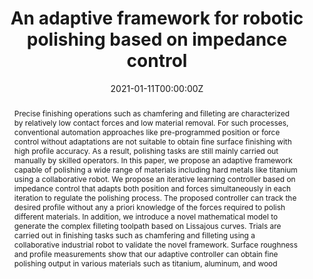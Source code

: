 ---
title: "An adaptive framework for robotic polishing based on impedance control"
authors:
- Srinivasan Lakshminarayanan
- Sreekanth Kana
- Dhanya Menoth Mohan
- admin
- David Jin Hong Then
- Domenico Campolo

date: "2021-01-11T00:00:00Z"
doi: "10.1007/s00170-020-06270-1"


# Publication type.
# Legend: 0 = Uncategorized; 1 = Conference paper; 2 = Journal article;
# 3 = Preprint / Working Paper; 4 = Report; 5 = Book; 6 = Book section;
# 7 = Thesis; 8 = Patent
publication_types: ["2"]

# Publication name and optional abbreviated publication name.
publication: "*The International Journal of Advanced Manufacturing Technology*"
publication_short: ""

abstract: Precise finishing operations such as chamfering and filleting are characterized by relatively low contact forces and low material removal. For such processes, conventional automation approaches like pre-programmed position or force control without adaptations are not suitable to obtain fine surface finishing with high profile accuracy. As a result, polishing tasks are still mainly carried out manually by skilled operators. In this paper, we propose an adaptive framework capable of polishing a wide range of materials including hard metals like titanium using a collaborative robot. We propose an iterative learning controller based on impedance control that adapts both position and forces simultaneously in each iteration to regulate the polishing process. The proposed controller can track the desired profile without any a priori knowledge of the forces required to polish different materials. In addition, we introduce a novel mathematical model to generate the complex filleting toolpath based on Lissajous curves. Trials are carried out in finishing tasks such as chamfering and filleting using a collaborative industrial robot to validate the novel framework. Surface roughness and profile measurements show that our adaptive controller can obtain fine polishing output in various materials such as titanium, aluminum, and wood

tags:
- Source Themes
featured: false

# links:
# - name: ""
#   url: ""
url_pdf: 'https://link.springer.com/article/10.1007/s00170-020-06270-1'
url_code: ''
url_dataset: ''
url_poster: ''
url_project: ''
url_slides: ''
url_source: ''
url_video: ''

# Featured image
# To use, add an image named `featured.jpg/png` to your page's folder. 
image:
  focal_point: ""
  filename: featured.png
  preview_only: false

# Associated Projects (optional).
#   Associate this publication with one or more of your projects.
#   Simply enter your project's folder or file name without extension.
#   E.g. `internal-project` references `content/project/internal-project/index.md`.
#   Otherwise, set `projects: []`.
projects: []

# Slides (optional).
#   Associate this publication with Markdown slides.
#   Simply enter your slide deck's filename without extension.
#   E.g. `slides: "example"` references `content/slides/example/index.md`.
#   Otherwise, set `slides: ""`.
slides: ""
---